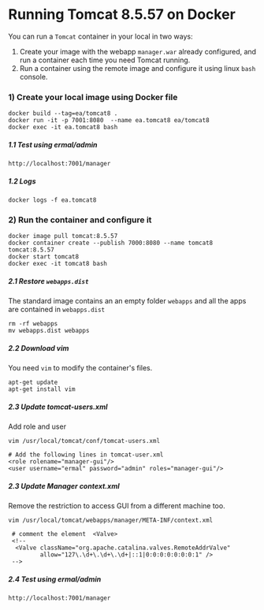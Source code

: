 Running Tomcat 8.5.57 on Docker
============

You can run a `Tomcat` container in your local in two ways:

1) Create your image with the webapp `manager.war` already configured, and run a container each time you need Tomcat running.
2) Run a container using the remote image and configure it using linux `bash` console.


### 1) Create your local image using Docker file
```
docker build --tag=ea/tomcat8 .
docker run -it -p 7001:8080  --name ea.tomcat8 ea/tomcat8
docker exec -it ea.tomcat8 bash
```

##### 1.1 Test using ermal/admin
```
http://localhost:7001/manager
```

##### 1.2 Logs
```
docker logs -f ea.tomcat8
```

### 2) Run the container and configure it

```
docker image pull tomcat:8.5.57
docker container create --publish 7000:8080 --name tomcat8 tomcat:8.5.57
docker start tomcat8
docker exec -it tomcat8 bash
```

##### 2.1 Restore `webapps.dist`

The standard image contains an an empty folder `webapps` and all the apps are contained in `webapps.dist`

```
rm -rf webapps
mv webapps.dist webapps
```

##### 2.2 Download vim
You need `vim` to modify the container's files.

```
apt-get update
apt-get install vim
```

##### 2.3 Update tomcat-users.xml  
Add role and user
```
vim /usr/local/tomcat/conf/tomcat-users.xml  

# Add the following lines in tomcat-user.xml
<role rolename="manager-gui"/>
<user username="ermal" password="admin" roles="manager-gui"/>
```

##### 2.3 Update Manager context.xml
Remove the restriction to access GUI from a different machine too.
```
vim /usr/local/tomcat/webapps/manager/META-INF/context.xml
 
 # comment the element  <Valve>
 <!--
  <Valve className="org.apache.catalina.valves.RemoteAddrValve"
         allow="127\.\d+\.\d+\.\d+|::1|0:0:0:0:0:0:0:1" />
 -->
```

##### 2.4 Test using ermal/admin
```
http://localhost:7001/manager
```






